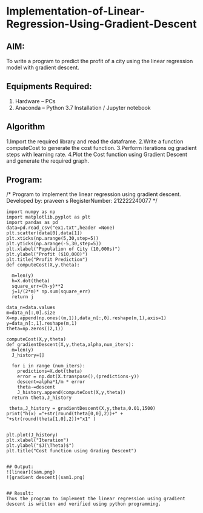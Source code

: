 # Implementation-of-Linear-Regression-Using-Gradient-Descent

## AIM:
To write a program to predict the profit of a city using the linear regression model with gradient descent.

## Equipments Required:
1. Hardware – PCs
2. Anaconda – Python 3.7 Installation / Jupyter notebook

## Algorithm
  1.Import the required library and read the dataframe.
  2.Write a function computeCost to generate the cost function.
  3.Perform iterations og gradient steps with learning rate.
  4.Plot the Cost function using Gradient Descent and generate the required graph.
## Program:

/*
Program to implement the linear regression using gradient descent.
Developed by: praveen s
RegisterNumber:  212222240077
*/
```
import numpy as np
import matplotlib.pyplot as plt
import pandas as pd
data=pd.read_csv("ex1.txt",header =None)
plt.scatter(data[0],data[1])
plt.xticks(np.arange(5,30,step=5))
plt.yticks(np.arange(-5,30,step=5))
plt.xlabel("Population of City (10,000s)")
plt.ylabel("Profit ($10,000)")
plt.title("Profit Prediction")
def computeCost(X,y,theta):

  m=len(y)
  h=X.dot(theta)
  square_err=(h-y)**2
  j=1/(2*m)* np.sum(square_err)
  return j
  
data_n=data.values
m=data_n[:,0].size
X=np.append(np.ones((m,1)),data_n[:,0].reshape(m,1),axis=1)
y=data_n[:,1].reshape(m,1)
theta=np.zeros((2,1))

computeCost(X,y,theta)
def gradientDescent(X,y,theta,alpha,num_iters):
  m=len(y)
  J_history=[]

  for i in range (num_iters):
    predictions=X.dot(theta)
    error = np.dot(X.transpose(),(predictions-y))
    descent=alpha*1/m * error
    theta-=descent
    J_history.append(computeCost(X,y,theta))  
  return theta,J_history  
  
 theta,J_history = gradientDescent(X,y,theta,0.01,1500)
print("h(x) ="+str(round(theta[0,0],2))+" + "+str(round(theta[1,0],2))+"x1" )


plt.plot(J_history)
plt.xlabel("Iteration")
plt.ylabel("$J(\Theta)$")
plt.title("Cost function using Grading Descent")


## Output:
![linear](sam.png)
![gradient descent](sam1.png)


## Result:
Thus the program to implement the linear regression using gradient descent is written and verified using python programming.
